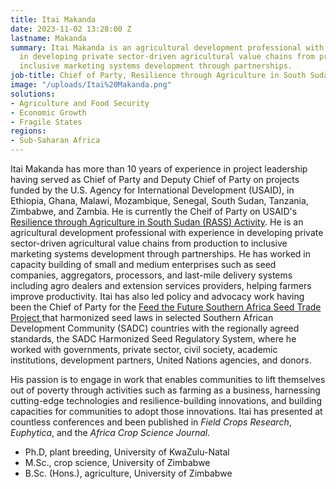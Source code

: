 ```yaml
---
title: Itai Makanda
date: 2023-11-02 13:28:00 Z
lastname: Makanda
summary: Itai Makanda is an agricultural development professional with experience
  in developing private sector-driven agricultural value chains from production to
  inclusive marketing systems development through partnerships.
job-title: Chief of Party, Resilience through Agriculture in South Sudan Activity
image: "/uploads/Itai%20Makanda.png"
solutions:
- Agriculture and Food Security
- Economic Growth
- Fragile States
regions:
- Sub-Saharan Africa
---
```


Itai Makanda has more than 10 years of experience in project leadership having served as Chief of Party and Deputy Chief of Party on projects funded by the U.S. Agency for International Development (USAID), in Ethiopia, Ghana, Malawi, Mozambique, Senegal, South Sudan, Tanzania, Zimbabwe, and Zambia. He is currently the Cheif of Party on USAID's [Resilience through Agriculture in South Sudan (RASS) Activity](https://www.dai.com/our-work/projects/sudan-resilience-through-agriculture-in-south-sudan-rass-activity). He is an agricultural development professional with experience in developing private sector-driven agricultural value chains from production to inclusive marketing systems development through partnerships. He has worked in capacity building of small and medium enterprises such as seed companies, aggregators, processors, and last-mile delivery systems including agro dealers and extension services providers, helping farmers improve productivity. Itai has also led policy and advocacy work having been the Chief of Party for the [Feed the Future Southern Africa Seed Trade Project ](https://www.dai.com/our-work/projects/southern-africa-feed-future-southern-africa-seed-trade-project) that harmonized seed laws in selected Southern African Development Community (SADC) countries with the regionally agreed standards, the SADC Harmonized Seed Regulatory System, where he worked with governments, private sector, civil society, academic institutions, development partners, United Nations agencies, and donors. 

His passion is to engage in work that enables communities to lift themselves out of poverty through activities such as farming as a business, harnessing cutting-edge technologies and resilience-building innovations, and building capacities for communities to adopt those innovations. Itai has presented at countless conferences and been published in *Field  Crops  Research*, *Euphytica*, and the *Africa Crop Science Journal.* 

* Ph.D, plant breeding, University of KwaZulu-Natal
* M.Sc., crop science, University of Zimbabwe
* B.Sc. (Hons.), agriculture, University of Zimbabwe